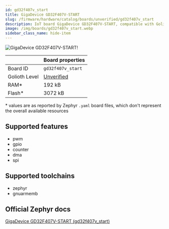 ```yaml
---
id: gd32f407v_start
title: GigaDevice GD32F407V-START
slug: /firmware/hardware/catalog/boards/unverified/gd32f407v_start
description: IoT board GigaDevice GD32F407V-START, compatible with Golioth at unverified level.
image: /img/boards/gd32f407v_start.webp
sidebar_class_name: hide-item
---
```


[//]: # (This is an auto-generated file, do not edit! Changes to it will be lost upon re-generation)

![GigaDevice GD32F407V-START!](/img/boards/gd32f407v_start.webp "GigaDevice GD32F407V-START")

|                | Board properties     |
| -------------  | -------------------- |
| Board ID       | `gd32f407v_start` |
| Golioth Level  | [Unverified](/firmware/hardware#unverified-boards) |
| RAM*           | 192 kB |
| Flash*         | 3072 kB |

\* values are as reported by Zephyr `.yaml` board files, which don't represent the overall available resources



## Supported features

* pwm
* gpio
* counter
* dma
* spi

## Supported toolchains

* zephyr
* gnuarmemb

## Official Zephyr docs

[GigaDevice GD32F407V-START (gd32f407v_start)](https://docs.zephyrproject.org/latest/boards/gd/gd32f407v_start/doc/index.html)
